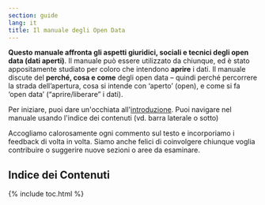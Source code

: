 ```yaml
---
section: guide
lang: it
title: Il manuale degli Open Data
---
```


**Questo manuale affronta gli aspetti giuridici, sociali e tecnici degli open data (dati aperti)**. Il manuale può essere utilizzato da chiunque, ed è stato appositamente studiato per coloro che intendono **aprire** i dati. Il manuale discute del **perché, cosa e come** degli open data – quindi perché percorrere la strada dell’apertura, cosa si intende con ‘aperto’ (open), e come si fa ‘open data’ (“aprire/liberare” i dati).

Per iniziare, puoi dare un'occhiata all'[introduzione](introduction/). Puoi navigare nel manuale usando l'indice dei contenuti (vd. barra laterale o sotto)

Accogliamo calorosamente ogni commento sul testo e incorporiamo i feedback di volta in volta. Siamo anche felici di coinvolgere chiunque voglia contribuire o suggerire nuove sezioni o aree da esaminare.

## Indice dei Contenuti

{% include toc.html %}
